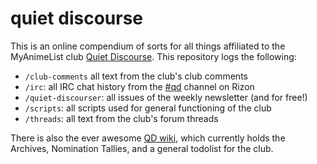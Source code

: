 quiet discourse
===================

This is an online compendium of sorts for all things affiliated to the MyAnimeList club [Quiet Discourse](http://myanimelist.net/clubs.php?cid=40791). This repository logs the following:

* `/club-comments` all text from the club's club comments
* `/irc`: all IRC chat history from the [#qd](http://client00.chat.mibbit.com/?channel=%23qd&server=irc.rizon.net) channel on Rizon
* `/quiet-discourser`: all issues of the weekly newsletter (and for free!)
* `/scripts`: all scripts used for general functioning of the club
* `/threads`: all text from the club's forum threads

There is also the ever awesome [QD wiki](https://github.com/nil-/quiet-discourse/wiki/_pages), which currently holds the Archives, Nomination Tallies, and a general todolist for the club.
